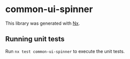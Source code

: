 # common-ui-spinner

This library was generated with [Nx](https://nx.dev).

## Running unit tests

Run `nx test common-ui-spinner` to execute the unit tests.
